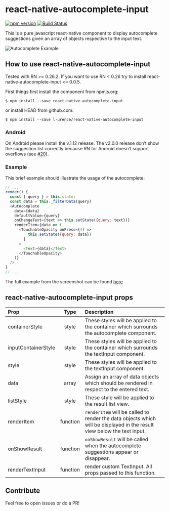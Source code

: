 # react-native-autocomplete-input
[![npm version](https://badge.fury.io/js/react-native-autocomplete-input.svg)](https://badge.fury.io/js/react-native-autocomplete-input)
[![Build Status](https://travis-ci.org/l-urence/react-native-autocomplete-input.svg)](https://travis-ci.org/l-urence/react-native-autocomplete-input)

This is a pure javascript react-native component to display  autocomplete suggestions given an array of objects respective to the input text.

![Autocomplete Example](https://raw.githubusercontent.com/l-urence/react-native-autocomplete-input/master/example.gif)

## How to use react-native-autocomplete-input
Tested with RN >= 0.26.2. If you want to use RN < 0.26 try to install react-native-autocomplete-input <= 0.0.5.

First things first install the component from npmjs.org:

```shell
$ npm install --save react-native-autocomplete-input
```

or install HEAD from github.com:

```shell
$ npm install --save l-urence/react-native-autocomplete-input
```

### Android
On Android please install the v.1.12 release. The v2.0.0 release don’t show the suggestion list correctly because RN for Android doesn’t support overflows (see [#20](//github.com/l-urence/react-native-autocomplete-input/issues/20)).

### Example
This brief example should illustrate the usage of the autocomplete:

```javascript
// ...
render() {
  const { query } = this.state;
  const data = this._filterData(query)
  <Autocomplete
    data={data}
    defaultValue={query}
    onChangeText={text => this.setState({query: text})}
    renderItem={data => (
      <TouchableOpacity onPress={() =>
          this.setState({query: data})
        }
      >
        <Text>{data}</Text>
      </TouchableOpacity>
    )}
  />
}
// ...
```

The full example from the screenshot can be found [here](https://github.com/l-urence/react-native-autocomplete-input/blob/master/example/Example.js)

## react-native-autocomplete-input props
| Prop | Type | Description |
:------------ |:---------------:| :-----|
| containerStyle | style | These styles will be applied to the container which surrounds the autocomplete component. |
| inputContainerStyle | style | These styles will be applied to the container which surrounds the textInput component. |
| style | style | These styles will be applied to the textInput component. |
| data | array | Assign an array of data objects which should be rendered in respect to the entered text. |
| listStyle | style | These style will be applied to the result list view. |
| renderItem | function | `renderItem` will be called to render the data objects which will be displayed in the result view below the text input. |
| onShowResult | function | `onShowResult` will be called when the autocomplete suggestions appear or disappear.
| renderTextInput | function | render custom TextInput. All props passed to this function.

## Contribute
Feel free to open issues or do a PR!
